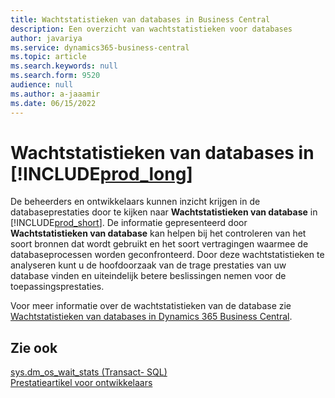 ```yaml
---
title: Wachtstatistieken van databases in Business Central
description: Een overzicht van wachtstatistieken voor databases
author: javariya
ms.service: dynamics365-business-central
ms.topic: article
ms.search.keywords: null
ms.search.form: 9520
audience: null
ms.author: a-jaaamir
ms.date: 06/15/2022
---
```

# <a name="database-wait-statistics-in-" />Wachtstatistieken van databases in [!INCLUDE[prod_long](includes/prod_long.md)]

De beheerders en ontwikkelaars kunnen inzicht krijgen in de databaseprestaties door te kijken naar **Wachtstatistieken van database** in [!INCLUDE[prod_short](includes/prod_short.md)]. De informatie gepresenteerd door **Wachtstatistieken van database** kan helpen bij het controleren van het soort bronnen dat wordt gebruikt en het soort vertragingen waarmee de databaseprocessen worden geconfronteerd. Door deze wachtstatistieken te analyseren kunt u de hoofdoorzaak van de trage prestaties van uw database vinden en uiteindelijk betere beslissingen nemen voor de toepassingsprestaties.

Voor meer informatie over de wachtstatistieken van de database zie [Wachtstatistieken van databases in Dynamics 365 Business Central](/dynamics365/business-central/dev-itpro/administration/database-wait-statistics).

## <a name="see-also" />Zie ook

[sys.dm_os_wait_stats (Transact- SQL)](/sql/relational-databases/system-dynamic-management-views/sys-dm-os-wait-stats-transact-sql)  
[Prestatieartikel voor ontwikkelaars](/dynamics365/business-central/dev-itpro/performance/performance-developer)


